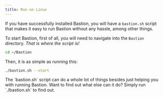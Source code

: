 ```yaml
---
title: Run on Linux
---
```


If you have successfully installed Bastion, you will have a `bastion.sh` script
that makes it easy to run Bastion without any hassle, among other things.

To start Bastion, first of all, you will need to navigate into the `Bastion`
directory. _That is where the script is!_

```bash
cd ~/Bastion
```

Then, it is as simple as running this:

```bash
./bastion.sh --start
```

<note type="info">
  The `bastion.sh` script can do a whole lot of things besides just helping
  you with running Bastion. Want to find out what else can it do? Simply
  run `./bastion.sh` to find out.
</note>
